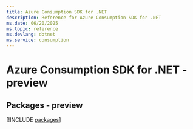 ```yaml
---
title: Azure Consumption SDK for .NET
description: Reference for Azure Consumption SDK for .NET
ms.date: 06/20/2025
ms.topic: reference
ms.devlang: dotnet
ms.service: consumption
---
```

# Azure Consumption SDK for .NET - preview
## Packages - preview
[!INCLUDE [packages](consumption-index.md)]